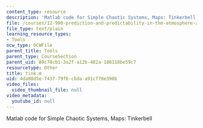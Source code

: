 ```yaml
---
content_type: resource
description: 'Matlab code for Simple Chaotic Systems, Maps: Tinkerbell'
file: /courses/12-990-prediction-and-predictability-in-the-atmosphere-and-oceans-spring-2003/4da80d5e743779f6cbdaa91cf70e398b_tink.m
file_type: text/plain
learning_resource_types:
- Tools
ocw_type: OCWFile
parent_title: Tools
parent_type: CourseSection
parent_uid: 89c78cb1-3a2f-a12b-482a-180118be59c7
resourcetype: Other
title: tink.m
uid: 4da80d5e-7437-79f6-cbda-a91cf70e398b
video_files:
  video_thumbnail_file: null
video_metadata:
  youtube_id: null
---
```

Matlab code for Simple Chaotic Systems, Maps: Tinkerbell

